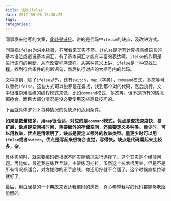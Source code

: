 ```yaml
---
title: 浅谈ifelse
date: 2017-09-06 15:38:25
tags:
categories:
---
```


同事发来他写的文章，[此处是链接](https://mikefighting.github.io/2017/09/05/chat-if-else/)。讲的是代码中`ifelse`的缺点，及改进方式。

同事视`ifelse`为洪水猛兽，在我看来其实不然。`ifelse`是所有计算机高级语言的基本语法或者说基本词汇，有了基本词汇才能有丰富的表达啊。`ifelse`的作用是进行语句的判断，从而改变程序流程。从某种意义上讲，`ifelse`是一种查找过程。找到符合条件的判断语句，然后执行对应的大括号内的代码。

文中提到，除了`ifelse`以外，还有`switch`，`map`（字典），`command`模式，多态等可以替代`ifelse`。这些方式可以说都是在查找，找到那个对的代码，然后执行。文中很推崇用高级的编程模式来做，比如`command`模式，多态等。但不是所有的情况都适合，而且大部分情况是没必要使用这些高级技巧的。

下面就具体罗列下每种情况的优缺点和适用条件。

**如果是数量较多，用`map`很合适，对应的是`command`模式，优点是查找速度快，易扩展，缺点是空间换时间，需要额外的存储空间，还需要定义多种类。量少时，可以用枚举，优点是清晰明了，缺点是要定义额外的枚举类型。量更少时可以用`ifelse`或者`switch`，优点是写起来很符合直觉，写得快，缺点是代码看起来比较多，杂。**

具体实施时，就需要编码者根据不同实际情况进行选择了。这个其实是个经验问题。再比如，最近我在练乒乓球，主要练习拧拉，虽然这个技术很厉害，但是不是所有情况都适合，对方搓你的正手底线，你还用拧就不合适了，这个时候直接拉球就好了。

最后，用白居易的一个典故来表达我编码的愿景，真心希望我写的代码都能够[老妪能解](https://baike.baidu.com/item/老妪能解)的。